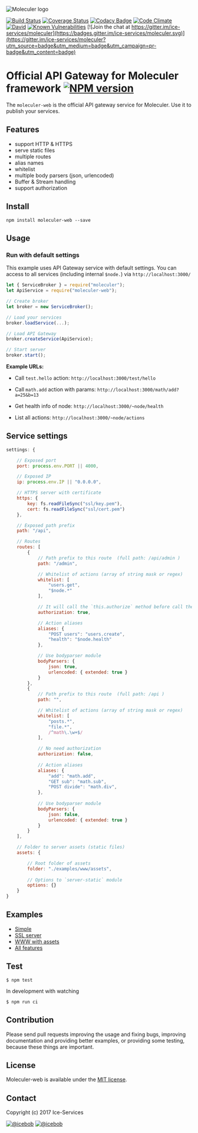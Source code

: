 ![Moleculer logo](http://moleculer.services/images/banner.png)

[![Build Status](https://travis-ci.org/ice-services/moleculer-web.svg?branch=master)](https://travis-ci.org/ice-services/moleculer-web)
[![Coverage Status](https://coveralls.io/repos/github/ice-services/moleculer-web/badge.svg?branch=master)](https://coveralls.io/github/ice-services/moleculer-web?branch=master)
[![Codacy Badge](https://api.codacy.com/project/badge/Grade/20ec4f97a71742a89646396bb48a8362)](https://www.codacy.com/app/mereg-norbert/moleculer-web?utm_source=github.com&amp;utm_medium=referral&amp;utm_content=ice-services/moleculer-web&amp;utm_campaign=Badge_Grade)
[![Code Climate](https://codeclimate.com/github/ice-services/moleculer-web/badges/gpa.svg)](https://codeclimate.com/github/ice-services/moleculer-web)
[![David](https://img.shields.io/david/ice-services/moleculer-web.svg)](https://david-dm.org/ice-services/moleculer-web)
[![Known Vulnerabilities](https://snyk.io/test/github/ice-services/moleculer-web/badge.svg)](https://snyk.io/test/github/ice-services/moleculer-web)
[![Join the chat at https://gitter.im/ice-services/moleculer](https://badges.gitter.im/ice-services/moleculer.svg)](https://gitter.im/ice-services/moleculer?utm_source=badge&utm_medium=badge&utm_campaign=pr-badge&utm_content=badge)

# Official API Gateway for Moleculer framework  [![NPM version](https://img.shields.io/npm/v/moleculer-web.svg)](https://www.npmjs.com/package/moleculer-web)


The `moleculer-web` is the official API gateway service for Moleculer. Use it to publish your services.

## Features
* support HTTP & HTTPS
* serve static files
* multiple routes
* alias names
* whitelist
* multiple body parsers (json, urlencoded)
* Buffer & Stream handling
* support authorization

## Install
```
npm install moleculer-web --save
```

## Usage

### Run with default settings
This example uses API Gateway service with default settings.
You can access to all services (including internal `$node.`) via `http://localhost:3000/`

```js
let { ServiceBroker } = require("moleculer");
let ApiService = require("moleculer-web");

// Create broker
let broker = new ServiceBroker();

// Load your services
broker.loadService(...);

// Load API Gateway
broker.createService(ApiService);

// Start server
broker.start();
```

**Example URLs:**	
- Call `test.hello` action: `http://localhost:3000/test/hello`
- Call `math.add` action with params: `http://localhost:3000/math/add?a=25&b=13`

- Get health info of node: `http://localhost:3000/~node/health`
- List all actions: `http://localhost:3000/~node/actions`


## Service settings

```js
settings: {

	// Exposed port
	port: process.env.PORT || 4000,

	// Exposed IP
	ip: process.env.IP || "0.0.0.0",

	// HTTPS server with certificate
	https: {
		key: fs.readFileSync("ssl/key.pem"),
		cert: fs.readFileSync("ssl/cert.pem")
	},

	// Exposed path prefix
	path: "/api",

	// Routes
	routes: [
		{
			// Path prefix to this route  (full path: /api/admin )
			path: "/admin",

			// Whitelist of actions (array of string mask or regex)
			whitelist: [
				"users.get",
				"$node.*"
			],

			// It will call the `this.authorize` method before call the action
			authorization: true,

			// Action aliases
			aliases: {
				"POST users": "users.create",
				"health": "$node.health"
			},

			// Use bodyparser module
			bodyParsers: {
				json: true,
				urlencoded: { extended: true }
			}
		},
		{
			// Path prefix to this route  (full path: /api )
			path: "",

			// Whitelist of actions (array of string mask or regex)
			whitelist: [
				"posts.*",
				"file.*",
				/^math\.\w+$/
			],

			// No need authorization
			authorization: false,
			
			// Action aliases
			aliases: {
				"add": "math.add",
				"GET sub": "math.sub",
				"POST divide": "math.div",
			},
			
			// Use bodyparser module
			bodyParsers: {
				json: false,
				urlencoded: { extended: true }
			}
		}
	],

	// Folder to server assets (static files)
	assets: {

		// Root folder of assets
		folder: "./examples/www/assets",
		
		// Options to `server-static` module
		options: {}
	}
}
```

## Examples
- [Simple](/examples/simple)
- [SSL server](/examples/ssl)
- [WWW with assets](/examples/www)
- [All features](/examples/full)

## Test
```
$ npm test
```

In development with watching

```
$ npm run ci
```

## Contribution
Please send pull requests improving the usage and fixing bugs, improving documentation and providing better examples, or providing some testing, because these things are important.

## License
Moleculer-web is available under the [MIT license](https://tldrlegal.com/license/mit-license).

## Contact
Copyright (c) 2017 Ice-Services

[![@icebob](https://img.shields.io/badge/github-ice--services-green.svg)](https://github.com/ice-services) [![@icebob](https://img.shields.io/badge/twitter-Icebobcsi-blue.svg)](https://twitter.com/Icebobcsi)